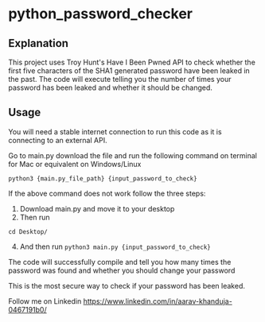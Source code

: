 # python_password_checker

## Explanation 

This project uses Troy Hunt's Have I Been Pwned API to check whether the first five characters of the SHA1 generated password have been leaked in the past. The code will execute telling you the number of times your password has been leaked and whether it should be changed. 


## Usage

You will need a stable internet connection to run this code as it is connecting to an external API.

Go to main.py download the file and run the following command on terminal for Mac or equivalent on Windows/Linux

`python3 {main.py_file_path} {input_password_to_check}`

If the above command does not work follow the three steps:

1. Download main.py and move it to your desktop 
2. Then run
   
`cd Desktop/`

4. And then run 
`python3 main.py {input_password_to_check}`

 The code will successfully compile and tell you how many times the password was found and whether you should change your password 
 
 This is the most secure way to check if your password has been leaked.
 
 Follow me on Linkedin https://www.linkedin.com/in/aarav-khanduja-0467191b0/

 
